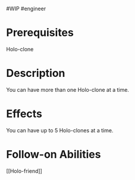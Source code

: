 #WIP #engineer 

# Prerequisites

Holo-clone

# Description

You can have more than one Holo-clone at a time.

# Effects

You can have up to 5 Holo-clones at a time.

# Follow-on Abilities

[[Holo-friend]]